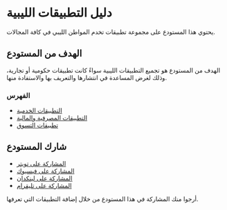 # دليل التطبيقات الليبية
يحتوي هذا المستودع على مجموعة تطبيقات تخدم المواطن الليبي في كافة المجالات.

## الهدف من المستودع
الهدف من المستودع هو تجميع التطبيقات الليبية سواءً كانت تطبيقات حكومية أو تجارية، وذلك لغرض المساعدة في انتشارها والتعريف بها والاستفادة منها.

### الفهرس

+ [التطبيقات الخدمية](Apps/serviceApps.md)
+ [التطبيقات المصرفية والمالية](Apps/bankingApps.md)
+ [تطبيقات التسوق](Apps/shoppingApps.md)

## شارك المستودع

+ [المشاركة على تويتر](http://twitter.com/intent/tweet?text=https://github.com/EbookFoundation/free-programming-books%0AFree%20Programming%20Books)
+ [المشاركة على فيسبوك](https://www.facebook.com/share.php?u=https%3A%2F%2Fgithub.com%2FEbookFoundation%2Ffree-programming-books&p[images][0]=&p[title]=Free%20Programming%20Books&p[summary]=)
+ [المشاركة على لينكدإن](http://www.linkedin.com/shareArticle?mini=true&url=https://github.com/EbookFoundation/free-programming-books&title=Free%20Programming%20Books&summary=&source=)
+ [المشاركة على تليقرام](https://t.me/share/url?url=https://github.com/EbookFoundation/free-programming-books)


أرجوا منك المشاركة في هذا المستودع من خلال إضافة التطبيقات التي تعرفها.
